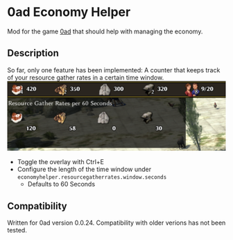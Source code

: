 # 0ad Economy Helper
Mod for the game [0ad](https://play0ad.com/) that should help with managing the economy.

## Description
So far, only one feature has been implemented: A counter that keeps track of your resource gather rates in a certain time window.
![Economy Helper Overlay](EconomyHelperOverlay.png)
* Toggle the overlay with Ctrl+E
* Configure the length of the time window under `economyhelper.resourcegatherrates.window.seconds`
  * Defaults to 60 Seconds

## Compatibility
Written for 0ad version 0.0.24. Compatibility with older verions has not been tested.


